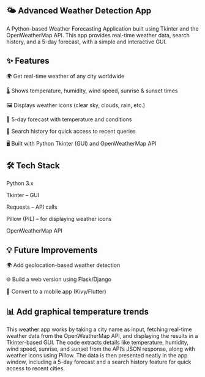 🌤️ Advanced Weather Detection App
----
A Python-based Weather Forecasting Application built using Tkinter and the OpenWeatherMap API.
This app provides real-time weather data, search history, and a 5-day forecast, with a simple and interactive GUI.

✨ Features
---------
🌍 Get real-time weather of any city worldwide

🌡️ Shows temperature, humidity, wind speed, sunrise & sunset times

🖼️ Displays weather icons (clear sky, clouds, rain, etc.)

📅 5-day forecast with temperature and conditions

🔎 Search history for quick access to recent queries

🖥️ Built with Python Tkinter (GUI) and OpenWeatherMap API

🛠️ Tech Stack
------------
Python 3.x

Tkinter – GUI

Requests – API calls

Pillow (PIL) – for displaying weather icons

OpenWeatherMap API

💡 Future Improvements
------------
🌍 Add geolocation-based weather detection

🌐 Build a web version using Flask/Django

📱 Convert to a mobile app (Kivy/Flutter)

📊 Add graphical temperature trends
----------

This weather app works by taking a city name as input, fetching real-time weather data from the OpenWeatherMap API, and displaying the results in a Tkinter-based GUI. The code extracts details like temperature, humidity, wind speed, sunrise, and sunset from the API’s JSON response, along with weather icons using Pillow. The data is then presented neatly in the app window, including a 5-day forecast and a search history feature for quick access to recent cities.
